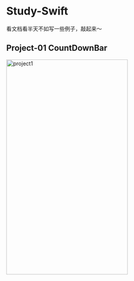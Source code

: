 # Study-Swift

看文档看半天不如写一些例子，敲起来～

## Project-01 CountDownBar

<img src="https://github.com/fnegdaq/Study-Swift/blob/master/Project-01%20CountDownBar/Jietu20190312-171327.gif" width="320" height="568" alt="project1"/> 
